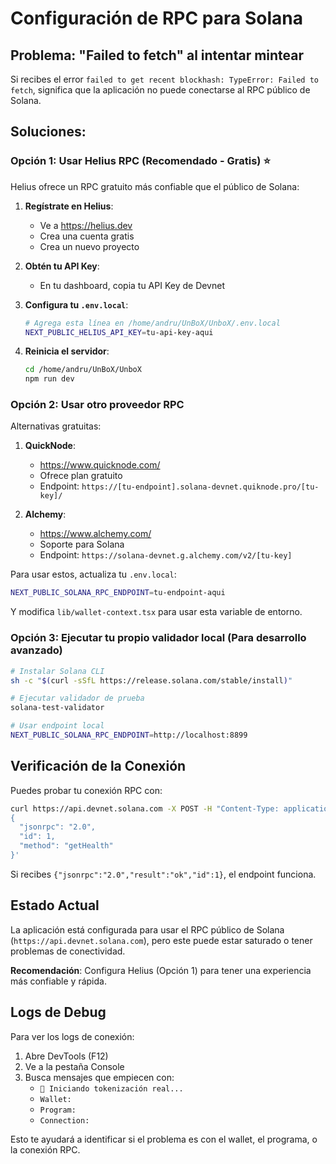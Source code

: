 # Configuración de RPC para Solana

## Problema: "Failed to fetch" al intentar mintear

Si recibes el error `failed to get recent blockhash: TypeError: Failed to fetch`, significa que la aplicación no puede conectarse al RPC público de Solana.

## Soluciones:

### Opción 1: Usar Helius RPC (Recomendado - Gratis) ⭐

Helius ofrece un RPC gratuito más confiable que el público de Solana:

1. **Regístrate en Helius**:
   - Ve a https://helius.dev
   - Crea una cuenta gratis
   - Crea un nuevo proyecto

2. **Obtén tu API Key**:
   - En tu dashboard, copia tu API Key de Devnet

3. **Configura tu `.env.local`**:
   ```bash
   # Agrega esta línea en /home/andru/UnBoX/UnboX/.env.local
   NEXT_PUBLIC_HELIUS_API_KEY=tu-api-key-aqui
   ```

4. **Reinicia el servidor**:
   ```bash
   cd /home/andru/UnBoX/UnboX
   npm run dev
   ```

### Opción 2: Usar otro proveedor RPC

Alternativas gratuitas:

1. **QuickNode**:
   - https://www.quicknode.com/
   - Ofrece plan gratuito
   - Endpoint: `https://[tu-endpoint].solana-devnet.quiknode.pro/[tu-key]/`

2. **Alchemy**:
   - https://www.alchemy.com/
   - Soporte para Solana
   - Endpoint: `https://solana-devnet.g.alchemy.com/v2/[tu-key]`

Para usar estos, actualiza tu `.env.local`:
```bash
NEXT_PUBLIC_SOLANA_RPC_ENDPOINT=tu-endpoint-aqui
```

Y modifica `lib/wallet-context.tsx` para usar esta variable de entorno.

### Opción 3: Ejecutar tu propio validador local (Para desarrollo avanzado)

```bash
# Instalar Solana CLI
sh -c "$(curl -sSfL https://release.solana.com/stable/install)"

# Ejecutar validador de prueba
solana-test-validator

# Usar endpoint local
NEXT_PUBLIC_SOLANA_RPC_ENDPOINT=http://localhost:8899
```

## Verificación de la Conexión

Puedes probar tu conexión RPC con:

```bash
curl https://api.devnet.solana.com -X POST -H "Content-Type: application/json" -d '
{
  "jsonrpc": "2.0",
  "id": 1,
  "method": "getHealth"
}'
```

Si recibes `{"jsonrpc":"2.0","result":"ok","id":1}`, el endpoint funciona.

## Estado Actual

La aplicación está configurada para usar el RPC público de Solana (`https://api.devnet.solana.com`), pero este puede estar saturado o tener problemas de conectividad.

**Recomendación**: Configura Helius (Opción 1) para tener una experiencia más confiable y rápida.

## Logs de Debug

Para ver los logs de conexión:
1. Abre DevTools (F12)
2. Ve a la pestaña Console
3. Busca mensajes que empiecen con:
   - `🚀 Iniciando tokenización real...`
   - `Wallet:`
   - `Program:`
   - `Connection:`

Esto te ayudará a identificar si el problema es con el wallet, el programa, o la conexión RPC.

